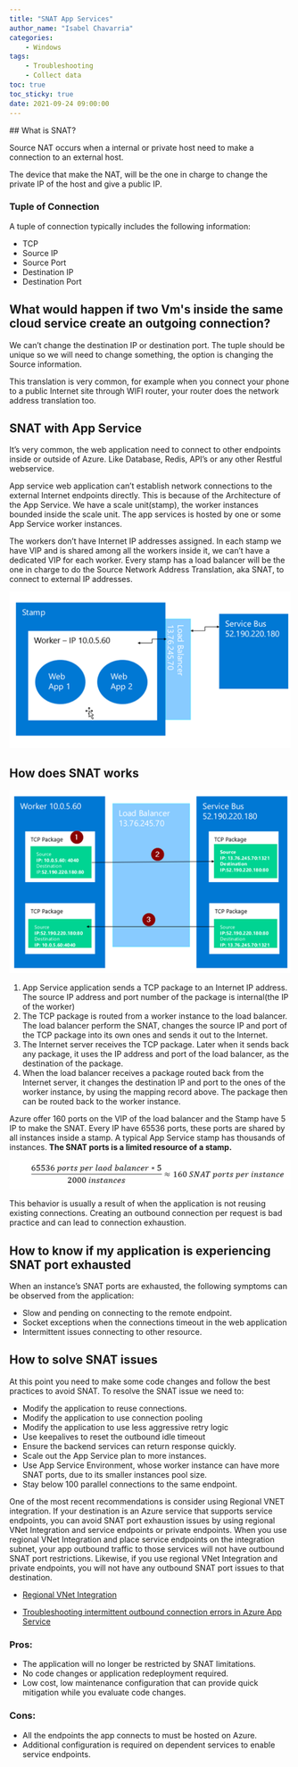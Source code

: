 ```yaml
---
title: "SNAT App Services"
author_name: "Isabel Chavarria"
categories:
    - Windows
tags:
    - Troubleshooting
    - Collect data
toc: true
toc_sticky: true
date: 2021-09-24 09:00:00
---
```

<html>
<head>
  <!-- Google tag (gtag.js) -->
<script async src="https://www.googletagmanager.com/gtag/js?id=G-0DC5DVJXR5"></script>
<script>
  window.dataLayer = window.dataLayer || [];
  function gtag(){dataLayer.push(arguments);}
  gtag('js', new Date());

  gtag('config', 'G-0DC5DVJXR5');
</script>
</head>
</html>
## What is SNAT? 

Source NAT occurs when a internal or private host need to make a connection to an external host.  

The device that make the NAT, will be the one in charge to change the private IP of the host and give a public IP.

### Tuple of Connection

A tuple of connection typically includes the following information:

- TCP
- Source IP
- Source Port
- Destination IP
- Destination Port

## What would happen if two Vm's inside the same cloud service create an outgoing connection? 

We can’t change the destination IP or destination port. The tuple should be unique so we will need to change something, the option is changing the Source information. 

This translation is very common, for example when you connect your phone to a public Internet site through WIFI router, your router does the network address translation too.

## SNAT with App Service 

It’s very common, the  web application need to connect to other endpoints inside or outside of Azure. Like Database, Redis, API’s or any other Restful webservice. 

App service web application can’t establish network connections to the external Internet endpoints directly.
This is because of the Architecture  of the App Service. We have a scale unit(stamp), the worker instances bounded inside the scale unit. The app services is hosted by one or some App Service worker instances. 

The workers don’t have Internet IP addresses assigned. In each stamp we have VIP and is shared among all the workers inside it, we can’t have a dedicated VIP for each worker. Every stamp has a load balancer will be the one in charge to do the Source Network Address Translation, aka SNAT, to connect to external IP addresses.


![flow](/media/2021/SNAT/01.png)

## How does SNAT works

![flow](/media/2021/SNAT/02.png)

1.  App Service application sends a TCP package to an Internet IP address. The source IP address and port number of the package is internal(the IP of the worker)
2.  The TCP package is routed from a worker instance to the load balancer. The load balancer perform the SNAT, changes the source IP and port of the TCP package into its own ones and sends it out to the Internet.
3.  The Internet server receives the TCP package. Later when it sends back any package, it uses the IP address and port of the load balancer, as the destination of the package.
4.  When the load balancer receives a package routed back from the Internet server, it changes the destination IP and port to the ones of the worker instance, by using the mapping record above. The package then can be routed back to the worker instance.

Azure offer 160 ports on the VIP of the load balancer and the Stamp have 5 IP to make the SNAT. Every IP have 65536 ports, these ports are shared by all instances inside a stamp. A typical App Service stamp has thousands of instances. **The SNAT ports is a limited resource of a stamp.**

![flow](/media/2021/SNAT/03.png)

This behavior is usually a result of when the application is not reusing existing connections. Creating an outbound connection per request is bad practice and can lead to connection exhaustion.


## How to know if my application is experiencing SNAT port exhausted

When an instance’s SNAT ports are exhausted, the following symptoms can be observed from the application:
-  Slow and pending on connecting to the remote endpoint.
-   Socket exceptions when the connections timeout in the web application
-   Intermittent issues connecting to other resource.

## How to solve SNAT issues

At this point you need to make some code changes and follow the best practices to avoid SNAT. To resolve the SNAT issue we need to:

- Modify the application to reuse connections.
-   Modify the application to use connection pooling
-   Modify the application to use less aggressive retry logic
-   Use keepalives to reset the outbound idle timeout
-   Ensure the backend services can return response quickly.
-   Scale out the App Service plan to more instances.
-   Use App Service Environment, whose worker instance can have more SNAT ports, due to its smaller instances pool size.
-   Stay below 100 parallel connections to the same endpoint. 

One of the most recent recommendations is consider using Regional VNET integration. If your destination is an Azure service that supports service endpoints, you can avoid SNAT port exhaustion issues by using regional VNet Integration and service endpoints or private endpoints.
When you use regional VNet Integration and place service endpoints on the integration subnet, your app outbound traffic to those services will not have outbound SNAT port restrictions. Likewise, if you use regional VNet Integration and private endpoints, you will not have any outbound SNAT port issues to that destination.
-    [Regional VNet Integration](https://docs.microsoft.com/en-us/azure/app-service/web-sites-integrate-with-vnet#regional-vnet-integration)

-   [Troubleshooting intermittent outbound connection errors in Azure App Service](https://docs.microsoft.com/azure/app-service/troubleshoot-intermittent-outbound-connection-errors#avoiding-the-problem)


### Pros:
-  The application will no longer be restricted by SNAT limitations.
-   No code changes or application redeployment required.
-   Low cost, low maintenance configuration that can provide quick mitigation while you evaluate code changes.
### Cons:
-   All the endpoints the app connects to must be hosted on Azure.
-   Additional configuration is required on dependent services to enable service endpoints.


  

